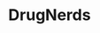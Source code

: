 ---
title: DrugNerds
crosslinks:
- Nootropics
- Drugs
- Stims
- drugscirclejerk
- researchchemicals
- chemistry
- SelfExperiment
- Scholar
- Bio_Hacking
- hrtformentalhealth
- labrats
- IAmA
- bestof
- shrooms
- Psychonaut
- Microbiome
- Cardiology
- u_imguralbumbot
- medicine
- schizophrenia
---